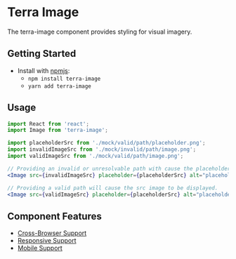# Terra Image

The terra-image component provides styling for visual imagery.

## Getting Started

- Install with [npmjs](https://www.npmjs.com):
  - `npm install terra-image`
  - `yarn add terra-image`

## Usage

```jsx
import React from 'react';
import Image from 'terra-image';

import placeholderSrc from './mock/valid/path/placeholder.png';
import invalidImageSrc from './mock/invalid/path/image.png';
import validImageSrc from './mock/valid/path/image.png';

// Providing an invalid or unresolvable path with cause the placeholder image to be displayed.
<Image src={invalidImageSrc} placeholder={placeholderSrc} alt="placeholder image" />

// Providing a valid path will cause the src image to be displayed.
<Image src={validImageSrc} placeholder={placeholderSrc} alt="placeholder image" />
```

## Component Features
* [Cross-Browser Support](https://github.com/cerner/terra-core/wiki/Component-Features#cross-browser-support)
* [Responsive Support](https://github.com/cerner/terra-core/wiki/Component-Features#responsive-support)
* [Mobile Support](https://github.com/cerner/terra-core/wiki/Component-Features#mobile-support)

